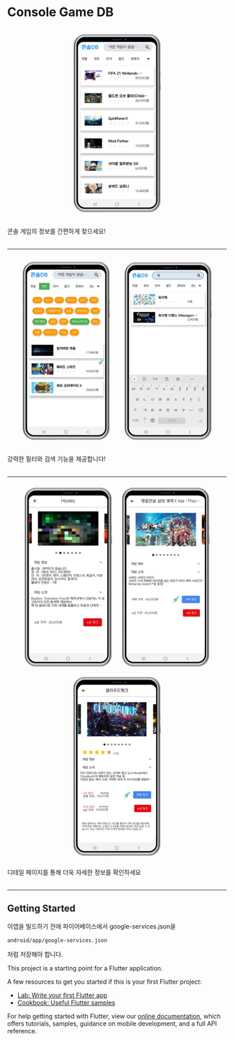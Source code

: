 <!-- @format -->

# Console Game DB

<center>
    <img src="images/홈화면.png" alt="홈 화면" width="200px" style="margin: 15px;" style="margin: 15px;">
</center>

콘솔 게임의 정보를 간편하게 찾으세요!
</br></br>

---

<center>
    <img src="images/태그화면.png" alt="태그 화면" width="200px" style="margin: 15px;">
    <img src="images/검색화면.png" alt="검색 화면" width="200px" style="margin: 15px;">
</center>

강력한 필터와 검색 기능을 제공합니다!
</br></br>

---

<center>
    <img src="images/디테일화면1.png" alt="디테일 화면1" width="200px" style="margin: 10px;">
    <img src="images/디테일화면2.png" alt="디테일 화면2" width="200px" style="margin: 10px;">
    <img src="images/디테일화면3.png" alt="디테일 화면3" width="200px" style="margin: 10px;">
</center>

디테일 페이지를 통해 더욱 자세한 정보를 확인하세요
</br></br>

---

## Getting Started

이앱을 빌드하기 전에 파이어베이스에서 google-services.json을

```
android/app/google-services.json
```

처럼 저장해야 합니다.

This project is a starting point for a Flutter application.

A few resources to get you started if this is your first Flutter project:

- [Lab: Write your first Flutter app](https://flutter.dev/docs/get-started/codelab)
- [Cookbook: Useful Flutter samples](https://flutter.dev/docs/cookbook)

For help getting started with Flutter, view our
[online documentation](https://flutter.dev/docs), which offers tutorials,
samples, guidance on mobile development, and a full API reference.
